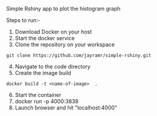 Simple Rshiny app to plot the histogram graph


Steps to run:-

1. Download Docker on your host
2. Start the docker service
3. Clone the repository on your workspace
```
git clone https://github.com/jayramr/simple-rshiny.git
```
4. Navigate to the code directory
5. Create the image build
```
docker build -t <name-of-image>  .
```
6. Start the container
7. docker run -p 4000:3838 <name-of-image>
8. Launch browser and hit "localhost:4000"
